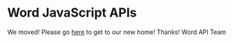 # Word JavaScript APIs
We moved!
Please go [here](https://github.com/OfficeDev/office-content/tree/master/OfficeJS/Word/Reference) to get to our new home!
Thanks!
Word API Team
